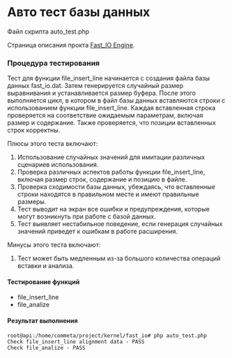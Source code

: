 # Авто тест базы данных


Файл скрипта auto_test.php

Страница описания прокта [Fast_IO Engine](https://github.com/commeta/fast_io).


### Процедура тестирования

Тест для функции file_insert_line начинается с создания файла базы данных fast_io.dat. Затем генерируется случайный размер выравнивания и устанавливается размер буфера. После этого выполняется цикл, в котором в файл базы данных вставляются строки с использованием функции file_insert_line. Каждая вставленная строка проверяется на соответствие ожидаемым параметрам, включая размер и содержание. Также проверяется, что позиции вставленных строк корректны.

Плюсы этого теста включают:
1. Использование случайных значений для имитации различных сценариев использования.
2. Проверка различных аспектов работы функции file_insert_line, включая размер строк, содержание и позицию в файле.
3. Проверка сходимости базы данных, убеждаясь, что вставленные строки находятся в правильном месте и имеют правильные размеры.
4. Тест выводит на экран все ошибки и предупреждения, которые могут возникнуть при работе с базой данных.
5. Тест выявляет нестабильное поведение, если генерация случайных значений приведет к ошибкам в работе расширения.

Минусы этого теста включают:
1. Тест может быть медленным из-за большого количества операций вставки и анализа.


#### Тестирование функций
- file_insert_line
- file_analize


#### Результат выполнения
```
root@api:/home/commeta/project/kernel/fast_io# php auto_test.php 
Check file_insert_line alignment data - PASS
Check file_analize - PASS
```
